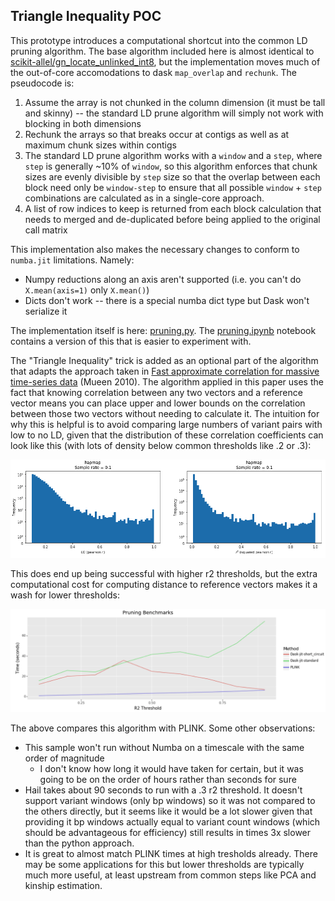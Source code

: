## Triangle Inequality POC

This prototype introduces a computational shortcut into the common LD pruning algorithm.  The base algorithm included here is almost identical to [scikit-allel/gn_locate_unlinked_int8](https://github.com/cggh/scikit-allel/blob/961254bd583572eed7f9bd01060e53a8648e620c/allel/opt/stats.pyx), but the implementation moves much of the out-of-core accomodations to dask ```map_overlap``` and ```rechunk```.  The pseudocode is:

1. Assume the array is not chunked in the column dimension (it must be tall and skinny) -- the standard LD prune algorithm will simply not work with blocking in both dimensions
2. Rechunk the arrays so that breaks occur at contigs as well as at maximum chunk sizes within contigs 
3. The standard LD prune algorithm works with a ```window``` and a ```step```, where ```step``` is generally ~10% of ```window```, so this algorithm enforces that chunk sizes are evenly divisible by ```step``` size so that the overlap between each block need only be ```window-step``` to ensure that all possible ```window``` + ```step``` combinations are calculated as in a single-core approach.
4. A list of row indices to keep is returned from each block calculation that needs to merged and de-duplicated before being applied to the original call matrix 

This implementation also makes the necessary changes to conform to ```numba.jit``` limitations.  Namely:

- Numpy reductions along an axis aren't supported (i.e. you can't do ```X.mean(axis=1)``` only ```X.mean()```)
- Dicts don't work -- there is a special numba dict type but Dask won't serialize it

The implementation itself is here: [pruning.py](https://github.com/related-sciences/gwas-analysis/blob/master/src/python/gwas_analysis/method/pruning.py).  The [pruning.ipynb](pruning.ipynb) notebook contains a version of this that is easier to experiment with.

The "Triangle Inequality" trick is added as an optional part of the algorithm that adapts the approach taken in [Fast approximate correlation for massive time-series data](https://www.semanticscholar.org/paper/Fast-approximate-correlation-for-massive-data-Mueen-Nath/d034d6057e3a553546fda16a304bc9c7e6e0fb81) (Mueen 2010).  The algorithm applied in this paper uses the fact that knowing correlation between any two vectors and a reference vector means you can place upper and lower bounds on the correlation between those two vectors without needing to calculate it.  The intuition for why this is helpful is to avoid comparing large numbers of variant pairs with low to no LD, given that the distribution of these correlation coefficients can look like this (with lots of density below common thresholds like .2 or .3):

![hapmap_sample_ld_dist.png](../lsh/docs/hapmap_sample_ld_dist.png)


This does end up being successful with higher r2 thresholds, but the extra computational cost for computing distance to reference vectors makes it a wash for lower thresholds:

![pruning_benchmark.png](docs/pruning_benchmark.png)

The above compares this algorithm with PLINK.  Some other observations:

- This sample won't run without Numba on a timescale with the same order of magnitude 
    - I don't know how long it would have taken for certain, but it was going to be on the order of hours rather than seconds for sure
- Hail takes about 90 seconds to run with a .3 r2 threshold.  It doesn't support variant windows (only bp windows) so it was not compared to the others directly, but it seems like it would be a lot slower given that providing it bp windows actually equal to variant count windows (which should be advantageous for efficiency) still results in times 3x slower than the python approach.
- It is great to almost match PLINK times at high tresholds already. There may be some applications for this but lower thresholds are typically much more useful, at least upstream from common steps like PCA and kinship estimation.


